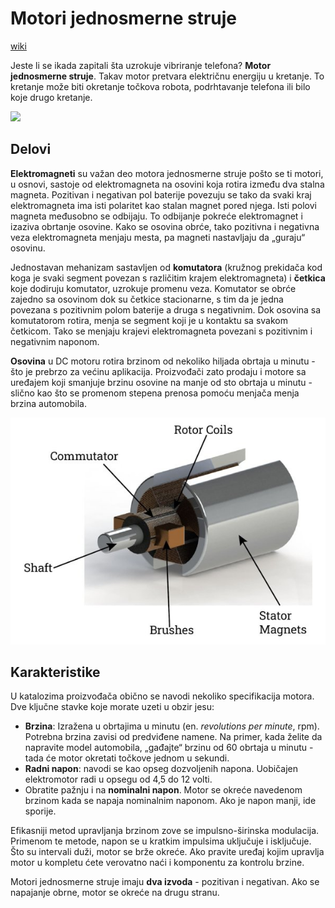 # Motori jednosmerne struje

[wiki](https://sh.wikipedia.org/wiki/Elektromotor_istosmjerne_struje)

Jeste li se ikada zapitali šta uzrokuje vibriranje telefona? **Motor jednosmerne struje**. Takav motor pretvara električnu energiju u kretanje. To kretanje može biti okretanje točkova robota, podrhtavanje telefona ili bilo koje drugo kretanje.

![](https://upload.wikimedia.org/wikipedia/commons/thumb/f/fb/Motor_internals.JPG/320px-Motor_internals.JPG)

## Delovi

**Elektromagneti** su važan deo motora jednosmerne struje pošto se ti motori, u osnovi, sastoje od elektromagneta na osovini koja rotira između dva stalna magneta. Pozitivan i negativan pol baterije povezuju se tako da svaki kraj elektromagneta ima isti polaritet kao stalan magnet pored njega. Isti polovi magneta međusobno se odbijaju. To odbijanje pokreće elektromagnet i izaziva obrtanje osovine. Kako se osovina obrće, tako pozitivna i negativna veza elektromagneta menjaju mesta, pa magneti nastavljaju da „guraju“ osovinu. 

Jednostavan mehanizam sastavljen od **komutatora** (kružnog prekidača kod koga je svaki segment povezan s različitim krajem elektromagneta) i **četkica** koje dodiruju komutator, uzrokuje promenu veza. Komutator se obrće zajedno sa osovinom dok su četkice stacionarne, s tim da je jedna povezana s pozitivnim polom baterije a druga s negativnim. Dok osovina sa komutatorom rotira, menja se segment koji je u kontaktu sa svakom četkicom. Tako se menjaju krajevi elektromagneta povezani s pozitivnim i negativnim naponom.

**Osovina** u DC motoru rotira brzinom od nekoliko hiljada obrtaja u minutu - što je prebrzo za većinu aplikacija. Proizvođači zato prodaju i motore sa uređajem koji smanjuje brzinu osovine na manje od sto obrtaja u minutu - slično kao što se promenom stepena prenosa pomoću menjača menja brzina automobila.

![](slike/dc-motor.jpg)

## Karakteristike

U katalozima proizvođača obično se navodi nekoliko specifikacija motora. Dve ključne stavke koje morate uzeti u obzir jesu:
* **Brzina**: Izražena u obrtajima u minutu (en. *revolutions per minute*, rpm). Potrebna brzina zavisi od predviđene namene. Na primer, kada želite da napravite model automobila, „gađajte“ brzinu od 60 obrtaja u minutu - tada će motor okretati točkove jednom u sekundi.
* **Radni napon**: navodi se kao opseg dozvoljenih napona. Uobičajen elektromotor radi u opsegu od 4,5 do 12 volti.
* Obratite pažnju i na **nominalni napon**. Motor se okreće navedenom brzinom kada se napaja nominalnim naponom. Ako je napon manji, ide sporije.

Efikasniji metod upravljanja brzinom zove se impulsno-širinska modulacija. Primenom te metode, napon se u kratkim impulsima uključuje i isključuje. Što su intervali duži, motor se brže okreće. Ako pravite uređaj kojim upravlja motor u kompletu ćete verovatno naći i komponentu za kontrolu brzine.

Motori jednosmerne struje imaju **dva izvoda** - pozitivan i negativan. Ako se napajanje obrne, motor se okreće na drugu stranu.